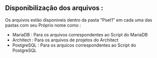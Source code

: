 ## Disponibilização dos arquivos :
Os arquivos estão disponiveis dentro da pasta "Pset1" em cada uma das pastas com seu Próprio nome como :
* MariaDB : Para os arquivos correspondentes ao Script do MariaDB
* Architect : Para os arquivos de projetos do Architect
* PostgreSQL : Para os arquicos correspondentes ao Script do PostgreSQL

